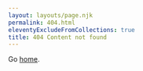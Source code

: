 ```yaml
---
layout: layouts/page.njk
permalink: 404.html
eleventyExcludeFromCollections: true
title: 404 Content not found
---
```


Go <a href="/">home</a>.
